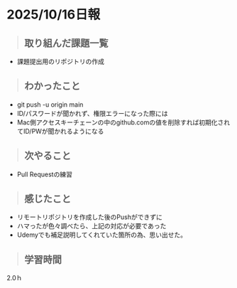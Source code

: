# 2025/10/16日報

>## 取り組んだ課題一覧 
- 課題提出用のリポジトリの作成

> ## わかったこと
- git push -u origin main　
- ID/パスワードが聞かれず、権限エラーになった際には
- Mac側アクセスキーチェーンの中のgithub.comの値を削除すれば初期化されてID/PWが聞かれるようになる

> ## 次やること
- Pull Requestの練習

> ## 感じたこと
- リモートリポジトリを作成した後のPushができずに
- ハマったが色々調べたら、上記の対応が必要であった
- Udemyでも補足説明してくれていた箇所の為、思い出せた。


> ## 学習時間
  2.0ｈ